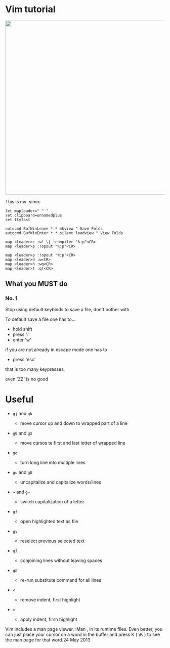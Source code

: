 # Vim tutorial

<img src="/.pix/vim_cigarretes.avif" style="width:550px; height: auto;">

This is my .vimrc

	let mapleader=" " " 
	set clipboard=unnamedplus
	set ttyfast 

	autocmd BufWinLeave *.* mkview " Save Folds
	autocmd BufWinEnter *.* silent loadview " View Folds

	map <leader>c :w! \| !compiler "%:p"<CR>
	map <leader>p :!opout "%:p"<CR>

	map <leader>p :!opout "%:p"<CR>
	map <leader>d :w<CR>
	map <leader>h :wq<CR>
	map <leader>t :q!<CR>

## What you MUST do

### No. 1

Stop using default keybinds to save a file, don't bother with 

To default save a file one has to...

- hold shift
- press ':'
- enter 'w'

if you are not already in escape mode one has to 

- press 'esc'

that is too many keypresses,

even 'ZZ' is no good  

# Useful

- `gj` and `gk`
	- move cursor up and down to wrapped part of a line
- `g0` and `g$`
	- move cursos te first and last letter of wrapped line
- `gq`
	- turn long line into multiple lines
- `gu` and `gU` 
	- uncapitalize and capitalize words/lines
- `~` and `g~`
	- switch capitalization of a letter
- `gf` 
	- open highlighted text as file
- `gv`
	- reselect previous selected text
- `gJ`
	- conjoining lines without leaving spaces
- `g&` 
	- re-run substitute command for all lines

- `<`
	- remove indent, first highlight

- `>` 
	- apply indent, firsh highlight

Vim includes a man page viewer, :Man , in its runtime files. Even better, you can just place your cursor on a word in the buffer and press <Leader>K ( \K ) to see the man page for that word.24 May 2013

